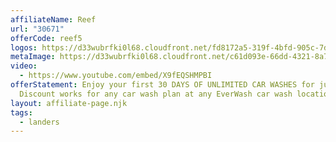 ```yaml
---
affiliateName: Reef
url: "30671"
offerCode: reef5
logos: https://d33wubrfki0l68.cloudfront.net/fd8172a5-319f-4bfd-905c-7d01fd4f3529/EverWash_Logo_Blue.png
metaImage: https://d33wubrfki0l68.cloudfront.net/c61d093e-66dd-4321-8a7d-7d86fe14f14d/access-dev-banner.png
video:
  - https://www.youtube.com/embed/X9fEQSHMPBI
offerStatement: Enjoy your first 30 DAYS OF UNLIMITED CAR WASHES for just $5.00!
  Discount works for any car wash plan at any EverWash car wash location.
layout: affiliate-page.njk
tags:
  - landers
---
```


